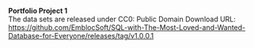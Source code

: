 </br></br>
**Portfolio Project 1** </br>
The data sets are released under CC0: Public Domain
Download URL: https://github.com/EmblocSoft/SQL-with-The-Most-Loved-and-Wanted-Database-for-Everyone/releases/tag/v1.0.0.1

